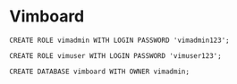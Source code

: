 # Vimboard


```postgresql
CREATE ROLE vimadmin WITH LOGIN PASSWORD 'vimadmin123';

CREATE ROLE vimuser WITH LOGIN PASSWORD 'vimuser123';

CREATE DATABASE vimboard WITH OWNER vimadmin;
```